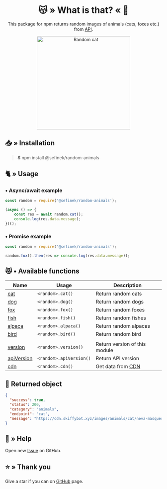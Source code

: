 <div align="center">
    <h1>😽 » What is that? « 🦊</h1>
    <p>This package for npm returns random images of animals (cats, foxes etc.) from <a href="https://api.skiffybot.xyz" target="_blank">API</a>.</p>
    <img src="https://cdn.skiffybot.xyz/images/animals/cat/neva-masquerade-cats-1375033-min.jpg" alt="Random cat" height="300px">
</div>

## 📥 » Installation
> **$** npm install @sefinek/random-animals

## 🐈 » Usage
### • Async/await example
```js
const random = require('@sefinek/random-animals');

(async () => {
    const res = await random.cat();
    console.log(res.data.message);
})();
```

### • Promise example
```js
const random = require('@sefinek/random-animals');

random.fox().then(res => console.log(res.data.message));
```

## 😻 • Available functions
| Name                                                                                                                           | Usage                   | Description                                    |
|--------------------------------------------------------------------------------------------------------------------------------|-------------------------|------------------------------------------------|
| [cat](https://github.com/sefinek24/random-animals/blob/b90861890135165e6a53a48fd918fd97d043dde9/test/index.test.js#L4)         | `<random>.cat()`        | Return random cats                             |
| [dog](https://github.com/sefinek24/random-animals/blob/b90861890135165e6a53a48fd918fd97d043dde9/test/index.test.js#L9)         | `<random>.dog()`        | Return random dogs                             |
| [fox](https://github.com/sefinek24/random-animals/blob/b90861890135165e6a53a48fd918fd97d043dde9/test/index.test.js#L14)        | `<random>.fox()`        | Return random foxes                            |
| [fish](https://github.com/sefinek24/random-animals/blob/b90861890135165e6a53a48fd918fd97d043dde9/test/index.test.js#L19)       | `<random>.fish()`       | Return random fishes                           |
| [alpaca](https://github.com/sefinek24/random-animals/blob/b90861890135165e6a53a48fd918fd97d043dde9/test/index.test.js#L24)     | `<random>.alpaca()`     | Return random alpacas                          |
| [bird](https://github.com/sefinek24/random-animals/blob/b90861890135165e6a53a48fd918fd97d043dde9/test/index.test.js#L29)       | `<random>.bird()`       | Return random bird                             |
|                                                                                                                                |                         |                                                |
| [version](https://github.com/sefinek24/random-animals/blob/b90861890135165e6a53a48fd918fd97d043dde9/test/index.test.js#L35)    | `<random>.version()`    | Return version of this module                  |
| [apiVersion](https://github.com/sefinek24/random-animals/blob/b90861890135165e6a53a48fd918fd97d043dde9/test/index.test.js#L39) | `<random>.apiVersion()` | Return API version                             |
| [cdn](https://github.com/sefinek24/random-animals/blob/b90861890135165e6a53a48fd918fd97d043dde9/test/index.test.js#L45)        | `<random>.cdn()`        | Get data from [CDN](https://cdn.skiffybot.xyz) |


## 📃 Returned object
```json
{
  "success": true,
  "status": 200,
  "category": "animals",
  "endpoint": "cat",
  "message": "https://cdn.skiffybot.xyz/images/animals/cat/neva-masquerade-cats-1375033-min.jpg"
}
```

## 🤝 » Help
Open new [Issue](https://github.com/sefinek24/random-animals/issues/new) on GitHub.

## ⭐ » Thank you
Give a star if you can on [GitHub](https://github.com/sefinek24/random-animals) page.